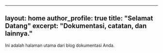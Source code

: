 
---
layout: home
author_profile: true
title: "Selamat Datang"
excerpt: "Dokumentasi, catatan, dan lainnya."
---

Ini adalah halaman utama dari blog dokumentasi Anda.

